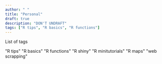 ```yaml
---
author: " "
title: "Personal"
draft: true
description: "DON'T UNDRAFT"
tags: ["R tips", "R basics", "R functions"]
---
```


List of tags

"R tips"
"R basics"
"R functions"
"R shiny"
"R minitutorials"
"R maps"
"web scrapping"
